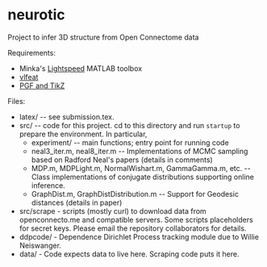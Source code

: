 neurotic
========

Project to infer 3D structure from Open Connectome data

Requirements:

 - Minka's [Lightspeed](http://research.microsoft.com/en-us/um/people/minka/software/lightspeed/) MATLAB toolbox
 - [vlfeat](http://www.vlfeat.org/)
 - [PGF and TikZ](http://sourceforge.net/projects/pgf/)


Files:

 - latex/ -- see submission.tex. 
 - src/ -- code for this project. cd to this directory and run `startup` to prepare the environment. In particular,
   - experiment/ -- main functions; entry point for running code
   - neal3_iter.m, neal8_iter.m -- Implementations of MCMC sampling based on Radford Neal's papers (details in comments)
   - MDP.m, MDPLight.m, NormalWishart.m, GammaGamma.m, etc. -- Class implementations of conjugate distributions supporting online inference.
   - GraphDist.m, GraphDistDistribution.m -- Support for Geodesic distances (details in paper)
 - src/scrape - scripts (mostly curl) to download data from openconnecto.me and compatible servers. Some scripts placeholders for secret keys. Please email the repository collaborators for details.
 - ddpcode/ - Dependence Dirichlet Process tracking module due to Willie Neiswanger.
 - data/ - Code expects data to live here. Scraping code puts it here.

